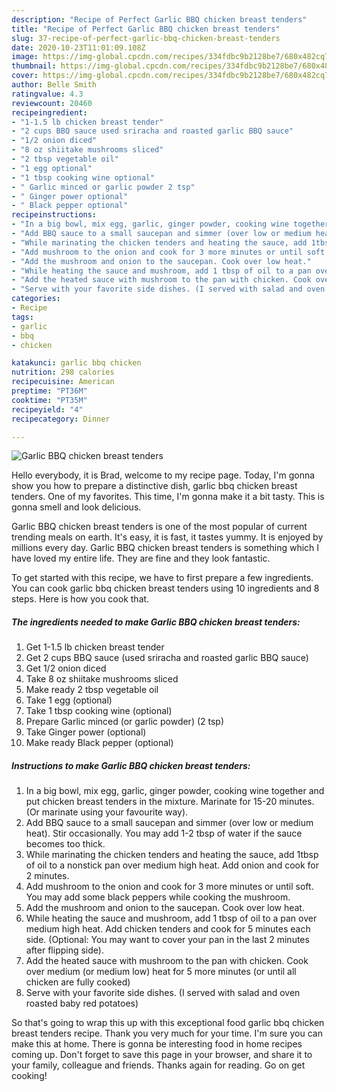 ```yaml
---
description: "Recipe of Perfect Garlic BBQ chicken breast tenders"
title: "Recipe of Perfect Garlic BBQ chicken breast tenders"
slug: 37-recipe-of-perfect-garlic-bbq-chicken-breast-tenders
date: 2020-10-23T11:01:09.108Z
image: https://img-global.cpcdn.com/recipes/334fdbc9b2128be7/680x482cq70/garlic-bbq-chicken-breast-tenders-recipe-main-photo.jpg
thumbnail: https://img-global.cpcdn.com/recipes/334fdbc9b2128be7/680x482cq70/garlic-bbq-chicken-breast-tenders-recipe-main-photo.jpg
cover: https://img-global.cpcdn.com/recipes/334fdbc9b2128be7/680x482cq70/garlic-bbq-chicken-breast-tenders-recipe-main-photo.jpg
author: Belle Smith
ratingvalue: 4.3
reviewcount: 20460
recipeingredient:
- "1-1.5 lb chicken breast tender"
- "2 cups BBQ sauce used sriracha and roasted garlic BBQ sauce"
- "1/2 onion diced"
- "8 oz shiitake mushrooms sliced"
- "2 tbsp vegetable oil"
- "1 egg optional"
- "1 tbsp cooking wine optional"
- " Garlic minced or garlic powder 2 tsp"
- " Ginger power optional"
- " Black pepper optional"
recipeinstructions:
- "In a big bowl, mix egg, garlic, ginger powder, cooking wine together and put chicken breast tenders in the mixture. Marinate for 15-20 minutes. (Or marinate using your favourite way)."
- "Add BBQ sauce to a small saucepan and simmer (over low or medium heat). Stir occasionally. You may add 1-2 tbsp of water if the sauce becomes too thick."
- "While marinating the chicken tenders and heating the sauce, add 1tbsp of oil to a nonstick pan over medium high heat. Add onion and cook for 2 minutes."
- "Add mushroom to the onion and cook for 3 more minutes or until soft. You may add some black peppers while cooking the mushroom."
- "Add the mushroom and onion to the saucepan. Cook over low heat."
- "While heating the sauce and mushroom, add 1 tbsp of oil to a pan over medium high heat. Add chicken tenders and cook for 5 minutes each side. (Optional: You may want to cover your pan in the last 2 minutes after flipping side)."
- "Add the heated sauce with mushroom to the pan with chicken. Cook over medium (or medium low) heat for 5 more minutes (or until all chicken are fully cooked)"
- "Serve with your favorite side dishes. (I served with salad and oven roasted baby red potatoes)"
categories:
- Recipe
tags:
- garlic
- bbq
- chicken

katakunci: garlic bbq chicken 
nutrition: 298 calories
recipecuisine: American
preptime: "PT36M"
cooktime: "PT35M"
recipeyield: "4"
recipecategory: Dinner

---
```



![Garlic BBQ chicken breast tenders](https://img-global.cpcdn.com/recipes/334fdbc9b2128be7/680x482cq70/garlic-bbq-chicken-breast-tenders-recipe-main-photo.jpg)

Hello everybody, it is Brad, welcome to my recipe page. Today, I'm gonna show you how to prepare a distinctive dish, garlic bbq chicken breast tenders. One of my favorites. This time, I'm gonna make it a bit tasty. This is gonna smell and look delicious.

Garlic BBQ chicken breast tenders is one of the most popular of current trending meals on earth. It's easy, it is fast, it tastes yummy. It is enjoyed by millions every day. Garlic BBQ chicken breast tenders is something which I have loved my entire life. They are fine and they look fantastic.




To get started with this recipe, we have to first prepare a few ingredients. You can cook garlic bbq chicken breast tenders using 10 ingredients and 8 steps. Here is how you cook that.

<!--inarticleads1-->

##### The ingredients needed to make Garlic BBQ chicken breast tenders:

1. Get 1-1.5 lb chicken breast tender
1. Get 2 cups BBQ sauce (used sriracha and roasted garlic BBQ sauce)
1. Get 1/2 onion diced
1. Take 8 oz shiitake mushrooms sliced
1. Make ready 2 tbsp vegetable oil
1. Take 1 egg (optional)
1. Take 1 tbsp cooking wine (optional)
1. Prepare  Garlic minced (or garlic powder) (2 tsp)
1. Take  Ginger power (optional)
1. Make ready  Black pepper (optional)




<!--inarticleads2-->

##### Instructions to make Garlic BBQ chicken breast tenders:

1. In a big bowl, mix egg, garlic, ginger powder, cooking wine together and put chicken breast tenders in the mixture. Marinate for 15-20 minutes. (Or marinate using your favourite way).
1. Add BBQ sauce to a small saucepan and simmer (over low or medium heat). Stir occasionally. You may add 1-2 tbsp of water if the sauce becomes too thick.
1. While marinating the chicken tenders and heating the sauce, add 1tbsp of oil to a nonstick pan over medium high heat. Add onion and cook for 2 minutes.
1. Add mushroom to the onion and cook for 3 more minutes or until soft. You may add some black peppers while cooking the mushroom.
1. Add the mushroom and onion to the saucepan. Cook over low heat.
1. While heating the sauce and mushroom, add 1 tbsp of oil to a pan over medium high heat. Add chicken tenders and cook for 5 minutes each side. (Optional: You may want to cover your pan in the last 2 minutes after flipping side).
1. Add the heated sauce with mushroom to the pan with chicken. Cook over medium (or medium low) heat for 5 more minutes (or until all chicken are fully cooked)
1. Serve with your favorite side dishes. (I served with salad and oven roasted baby red potatoes)




So that's going to wrap this up with this exceptional food garlic bbq chicken breast tenders recipe. Thank you very much for your time. I'm sure you can make this at home. There is gonna be interesting food in home recipes coming up. Don't forget to save this page in your browser, and share it to your family, colleague and friends. Thanks again for reading. Go on get cooking!
